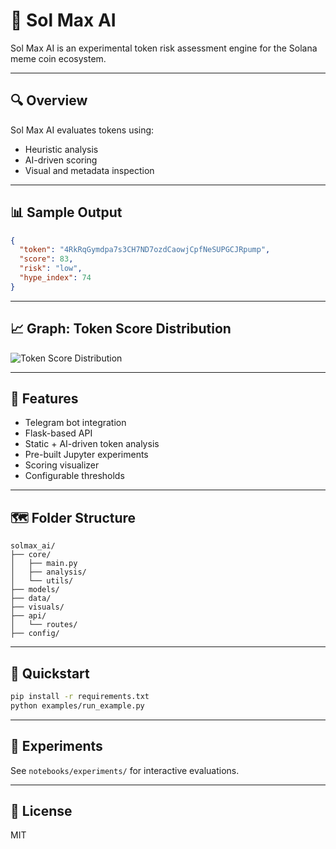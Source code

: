 
# 🧠 Sol Max AI

Sol Max AI is an experimental token risk assessment engine for the Solana meme coin ecosystem.

---

## 🔍 Overview

Sol Max AI evaluates tokens using:
- Heuristic analysis
- AI-driven scoring
- Visual and metadata inspection

---

## 📊 Sample Output

```json
{
  "token": "4RkRqGymdpa7s3CH7ND7ozdCaowjCpfNeSUPGCJRpump",
  "score": 83,
  "risk": "low",
  "hype_index": 74
}
```

---

## 📈 Graph: Token Score Distribution

![Token Score Distribution](docs/images/score_graph.png)

---

## 🔧 Features

- Telegram bot integration
- Flask-based API
- Static + AI-driven token analysis
- Pre-built Jupyter experiments
- Scoring visualizer
- Configurable thresholds

---

## 🗺️ Folder Structure

```
solmax_ai/
├── core/
│   ├── main.py
│   ├── analysis/
│   └── utils/
├── models/
├── data/
├── visuals/
├── api/
│   └── routes/
├── config/
```

---

## 🚀 Quickstart

```bash
pip install -r requirements.txt
python examples/run_example.py
```

---

## 🧪 Experiments

See `notebooks/experiments/` for interactive evaluations.

---

## 📎 License

MIT

